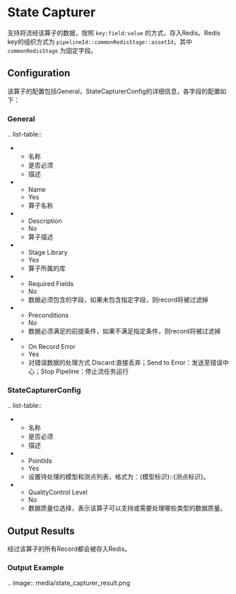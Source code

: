 # State Capturer

支持将流经该算子的数据，按照 `key:field:value` 的方式，存入Redis。Redis key的组织方式为 `pipelineId::commonRedisStage::assetId`，其中 `commonRedisStage` 为固定字段。



## Configuration

该算子的配置包括General，StateCapturerConfig的详细信息，各字段的配置如下：

### General

.. list-table::

   * - 名称
     - 是否必须
     - 描述
   * - Name
     - Yes
     - 算子名称
   * - Description
     - No
     - 算子描述
   * - Stage Library
     - Yes
     - 算子所属的库
   * - Required Fields
     - No
     - 数据必须包含的字段，如果未包含指定字段，则record将被过滤掉
   * - Preconditions
     - No
     - 数据必须满足的前提条件，如果不满足指定条件，则record将被过滤掉
   * - On Record Error
     - Yes
     - 对错误数据的处理方式  Discard:直接丢弃；Send to Error：发送至错误中心；Stop Pipeline：停止流任务运行


### StateCapturerConfig

.. list-table::

   * - 名称
     - 是否必须
     - 描述
   * - PointIds
     - Yes
     - 设置待处理的模型和测点列表，格式为：{模型标识}::{测点标识}。
   * - QualityControl Level
     - No
     - 数据质量位选择，表示该算子可以支持或需要处理哪些类型的数据质量。


## Output Results

经过该算子的所有Record都会被存入Redis。

### Output Example

.. image:: media/state_capturer_result.png

<!--end-->
